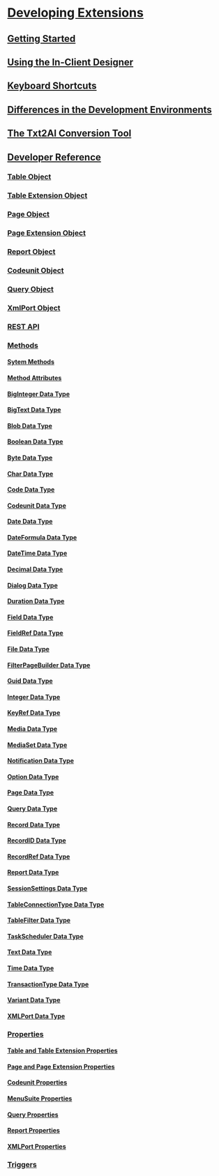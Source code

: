 # [Developing Extensions](devenv-dev-overview.md)
## [Getting Started](devenv-get-started.md)
## [Using the In-Client Designer](devenv-inclient-designer.md)
## [Keyboard Shortcuts](devenv-keyboard-shortcuts.md)
## [Differences in the Development Environments](devenv-differences.md)
## [The Txt2Al Conversion Tool](devenv-txt2al-tool.md)
## [Developer Reference](devenv-reference-overview.md)
### [Table Object](devenv-table-object.md)
### [Table Extension Object](devenv-table-ext-object.md)
### [Page Object](devenv-page-object.md)
### [Page Extension Object](devenv-page-ext-object.md)
### [Report Object](devenv-report-object.md)
### [Codeunit Object](devenv-codeunit-object.md)
### [Query Object](devenv-query-object.md)
### [XmlPort Object](devenv-xmlport-object.md)
### [REST API](devenv-restapi-overview.md) 
### [Methods](methods/devenv-al-methods.md)
#### [Sytem Methods](methods/devenv-system-methods.md)
#### [Method Attributes](methods/devenv-method-attributes.md)
#### [BigInteger Data Type](datatypes/devenv-biginteger-data-type.md) 
#### [BigText Data Type](datatypes/devenv-bigtext-data-type.md) 
#### [Blob Data Type](datatypes/devenv-blob-data-type.md) 
#### [Boolean Data Type](datatypes/devenv-boolean-data-type.md) 
#### [Byte Data Type](datatypes/devenv-byte-data-type.md) 
#### [Char Data Type](datatypes/devenv-char-data-type.md) 
#### [Code Data Type](datatypes/devenv-code-data-type.md) 
#### [Codeunit Data Type](datatypes/devenv-codeunit-data-type.md) 
#### [Date Data Type](datatypes/devenv-date-data-type.md) 
#### [DateFormula Data Type](datatypes/devenv-date-formula-data-type.md) 
#### [DateTime Data Type](datatypes/devenv-datetime-data-type.md) 
#### [Decimal Data Type](datatypes/devenv-decimal-data-type.md) 
#### [Dialog Data Type](datatypes/devenv-dialog-data-type.md) 
#### [Duration Data Type](datatypes/devenv-duration-data-type.md) 
#### [Field Data Type](datatypes/devenv-field-data-types.md) 
#### [FieldRef Data Type](datatypes/devenv-fieldref-data-type.md) 
#### [File Data Type](datatypes/devenv-field-data-type.md) 
#### [FilterPageBuilder Data Type](datatypes/devenv-filterpagebuilder-data-type.md) 
#### [Guid Data Type](datatypes/devenv-guid-data-type.md) 
#### [Integer Data Type](datatypes/devenv-integer-data-type.md) 
#### [KeyRef Data Type](datatypes/devenv-keyref-data-type.md) 
#### [Media Data Type](datatypes/devenv-media-data-type.md) 
#### [MediaSet Data Type](datatypes/devenv-mediaset-data-type.md) 
#### [Notification Data Type](datatypes/devenv-notification-data-type.md) 
#### [Option Data Type](datatypes/devenv-option-data-type.md) 
#### [Page Data Type](datatypes/devenv-page-data-type.md) 
#### [Query Data Type](datatypes/devenv-query-data-type.md) 
#### [Record Data Type](datatypes/devenv-record-data-type.md) 
#### [RecordID Data Type](datatypes/devenv-recordid-data-type.md) 
#### [RecordRef Data Type](datatypes/devenv-recordref-data-type.md) 
#### [Report Data Type](datatypes/devenv-report-data-type.md) 
#### [SessionSettings Data Type](datatypes/devenv-sessionsettings-data-type.md) 
#### [TableConnectionType Data Type](datatypes/devenv-tableconnectiontype-data-type.md) 
#### [TableFilter Data Type](datatypes/devenv-tablefilter-data-type.md) 
#### [TaskScheduler Data Type](datatypes/devenv-taskscheduler-data-type.md) 
#### [Text Data Type](datatypes/devenv-text-data-type.md) 
#### [Time Data Type](datatypes/devenv-time-data-type.md) 
#### [TransactionType Data Type](datatypes/devenv-transactiontype-data-type.md) 
#### [Variant Data Type](datatypes/devenv-variant-data-type.md) 
#### [XMLPort Data Type](datatypes/devenv-xmlport-data-type.md)  
### [Properties](properties/devenv-properties.md)
#### [Table and Table Extension Properties](properties/devenv-table-properties.md)
#### [Page and Page Extension Properties](properties/devenv-page-property-overview.md)
#### [Codeunit Properties](properties/devenv-codeunit-properties.md)  
#### [MenuSuite Properties](properties/devenv-menusuite-properties.md)  
#### [Query Properties](properties/devenv-query-properties.md)  
#### [Report Properties](properties/devenv-report-properties.md)  
#### [XMLPort Properties](properties/devenv-XMLPort-properties.md)  
### [Triggers](triggers/devenv-triggers.md)
